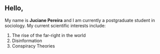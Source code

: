 ## Hello,

My name is **Juciane Pereira** and I am currently a postgraduate student in sociology. My current scientific interests include:

1. The rise of the far-right in the world
2. Disinformation
3. Conspiracy Theories
